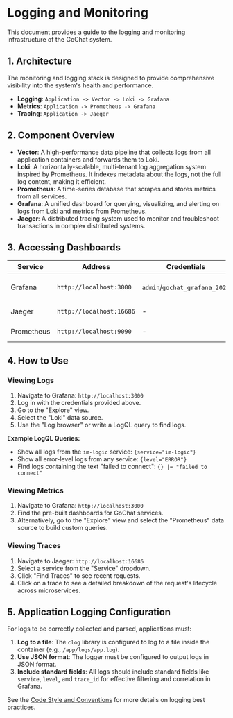 # Logging and Monitoring

This document provides a guide to the logging and monitoring infrastructure of the GoChat system.

## 1. Architecture

The monitoring and logging stack is designed to provide comprehensive visibility into the system's health and performance.

-   **Logging**: `Application -> Vector -> Loki -> Grafana`
-   **Metrics**: `Application -> Prometheus -> Grafana`
-   **Tracing**: `Application -> Jaeger`

## 2. Component Overview

-   **Vector**: A high-performance data pipeline that collects logs from all application containers and forwards them to Loki.
-   **Loki**: A horizontally-scalable, multi-tenant log aggregation system inspired by Prometheus. It indexes metadata about the logs, not the full log content, making it efficient.
-   **Prometheus**: A time-series database that scrapes and stores metrics from all services.
-   **Grafana**: A unified dashboard for querying, visualizing, and alerting on logs from Loki and metrics from Prometheus.
-   **Jaeger**: A distributed tracing system used to monitor and troubleshoot transactions in complex distributed systems.

## 3. Accessing Dashboards

| Service   | Address                 | Credentials               | Purpose                     |
| --------- | ----------------------- | ------------------------- | --------------------------- |
| Grafana   | `http://localhost:3000` | `admin`/`gochat_grafana_2024` | Unified Logs & Metrics      |
| Jaeger    | `http://localhost:16686`| -                         | Distributed Tracing         |
| Prometheus| `http://localhost:9090` | -                         | Metrics Querying            |

## 4. How to Use

### Viewing Logs

1.  Navigate to Grafana: `http://localhost:3000`
2.  Log in with the credentials provided above.
3.  Go to the "Explore" view.
4.  Select the "Loki" data source.
5.  Use the "Log browser" or write a LogQL query to find logs.

**Example LogQL Queries:**

-   Show all logs from the `im-logic` service:
    `{service="im-logic"}`
-   Show all error-level logs from any service:
    `{level="ERROR"}`
-   Find logs containing the text "failed to connect":
    `{} |= "failed to connect"`

### Viewing Metrics

1.  Navigate to Grafana: `http://localhost:3000`
2.  Find the pre-built dashboards for GoChat services.
3.  Alternatively, go to the "Explore" view and select the "Prometheus" data source to build custom queries.

### Viewing Traces

1.  Navigate to Jaeger: `http://localhost:16686`
2.  Select a service from the "Service" dropdown.
3.  Click "Find Traces" to see recent requests.
4.  Click on a trace to see a detailed breakdown of the request's lifecycle across microservices.

## 5. Application Logging Configuration

For logs to be correctly collected and parsed, applications must:

1.  **Log to a file**: The `clog` library is configured to log to a file inside the container (e.g., `/app/logs/app.log`).
2.  **Use JSON format**: The logger must be configured to output logs in JSON format.
3.  **Include standard fields**: All logs should include standard fields like `service`, `level`, and `trace_id` for effective filtering and correlation in Grafana.

See the [Code Style and Conventions](./../03_development/02_style_guide.md) for more details on logging best practices.

